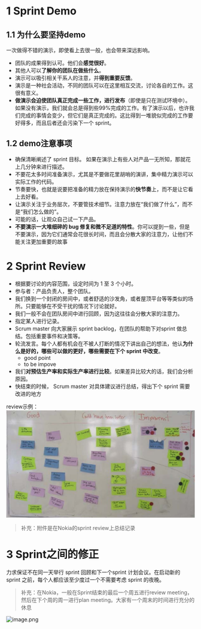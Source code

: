 
# 1 Sprint Demo

## 1.1 为什么要坚持demo
一次做得不错的演示，即使看上去很一般，也会带来深远影响。

- 团队的成果得到认可。他们会**感觉很好**。
- 其他人可以**了解你的团队在做些什么**。
- 演示可以吸引相关干系人的注意，并**得到重要反馈**。
- 演示是一种社会活动，不同的团队可以在这里相互交流，讨论各自的工作。这很有意义。
- **做演示会迫使团队真正完成一些工作，进行发布**（即使是只在测试环境中）。如果没有演示，我们就会总是得到些99%完成的工作。有了演示以后，也许我们完成的事情会变少，但它们是真正完成的。这比得到一堆貌似完成的工作要好得多，而且后者还会污染下一个 sprint。




## 1.2 demo注意事项

- 确保清晰阐述了 sprint 目标。 如果在演示上有些人对产品一无所知，那就花上几分钟来进行描述。
- 不要花太多时间准备演示，尤其是不要做花里胡哨的演讲，集中精力演示可以实际工作的代码。
- 节奏要快，也就是说要把准备的精力放在保持演示的**快节奏**上，而不是让它看上去好看。
- 让演示关注于业务层次，不要管技术细节。注意力放在“我们做了什么”，而不是“我们怎么做的”。
- 可能的话，让观众自己试一下产品。
- **不要演示一大堆细碎的 bug 修复和微不足道的特性**。你可以提到一些，但是不要演示，因为它们通常会花很长时间，而且会分散大家的注意力，让他们不能关注更加重要的故事




# 2 Sprint Review

- 根据要讨论的内容范围，设定时间为 1 至 3 个小时。
- 参与者：产品负责人，整个团队。
- 我们换到一个封闭的房间中，或者舒适的沙发角，或者屋顶平台等等类似的场所。只要能够在不受干扰的情况下讨论就好。
- 我们一般不会在团队房间中进行回顾，因为这往往会分散大家的注意力。
- 指定某人进行记录。
- Scrum master 向大家展示 sprint backlog，在团队的帮助下对sprint 做总结。包括重要事件和决策等。
- 轮流发言。每个人都有机会在不被人打断的情况下讲出自己的想法，他认**为什么是好的，哪些可以做的更好，哪些需要在下个 sprint 中改变**。
   - good point
   - to be impove
- 我们**对预估生产率和实际生产率进行比较**。如果差异比较大的话，我们会分析原因。
- 快结束的时候， Scrum master 对具体建议进行总结，得出下个 sprint 需要改进的地方


review示例：![image.png](.assets/1591110846428-8fe6eb5d-e5c9-48ea-a91c-3a4184128e49.png)
> 补充：附件是在Nokia的sprint review上总结记录


# 3 Sprint之间的修正
力求保证不在同一天举行 sprint 回顾和下一个sprint 计划会议。在启动新的 sprint 之前，每个人都应该至少度过一个不需要考虑 sprint 的夜晚。
> 补充：在Nokia，一般在Sprint结束的最后一个周五进行review meeting，然后在下个周的周一进行plan meeting。大家有一个周末的时间进行充分的休息


![image.png](https://cdn.nlark.com/yuque/0/2020/png/690827/1591111249708-cbb0e3df-a386-4835-b22e-7983b19c55ad.png)
